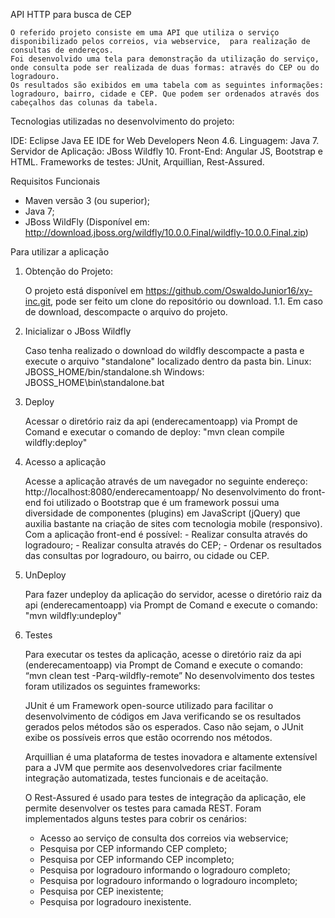 API HTTP para busca de CEP


	O referido projeto consiste em uma API que utiliza o serviço disponibilizado pelos correios, via webservice,  para realização de consultas de endereços. 
	Foi desenvolvido uma tela para demonstração da utilização do serviço, onde consulta pode ser realizada de duas formas: através do CEP ou do logradouro. 
	Os resultados são exibidos em uma tabela com as seguintes informações: logradouro, bairro, cidade e CEP. Que podem ser ordenados através dos cabeçalhos das colunas da tabela. 


Tecnologias utilizadas no desenvolvimento do projeto:

IDE: Eclipse Java EE IDE for Web Developers Neon 4.6.
Linguagem: Java 7.
Servidor de Aplicação: JBoss Wildfly 10.
Front-End: Angular JS, Bootstrap e HTML.
Frameworks de testes: JUnit, Arquillian, Rest-Assured.

Requisitos Funcionais
- Maven versão 3 (ou superior);
- Java 7;
- JBoss WildFly
(Disponível em: http://download.jboss.org/wildfly/10.0.0.Final/wildfly-10.0.0.Final.zip)

Para utilizar a aplicação

1. Obtenção do Projeto:

	O projeto está disponível em https://github.com/OswaldoJunior16/xy-inc.git, pode ser feito um clone do repositório ou download.
	1.1. Em caso de download, descompacte o arquivo do projeto.


2. Inicializar o JBoss Wildfly

	Caso tenha realizado o download do wildfly descompacte a pasta e execute o arquivo "standalone" localizado dentro da pasta bin.
	Linux:   JBOSS_HOME/bin/standalone.sh
	Windows: JBOSS_HOME\bin\standalone.bat



3. Deploy

	Acessar o diretório raiz da api (enderecamentoapp) via Prompt de Comand e executar o comando de deploy: "mvn clean compile wildfly:deploy"


4. Acesso a aplicação

	Acesse a aplicação através de um navegador no seguinte endereço: http://localhost:8080/enderecamentoapp/
	No desenvolvimento do front-end foi utilizado o Bootstrap que é um framework possui uma diversidade de componentes (plugins) em JavaScript (jQuery) que auxilia bastante na criação de sites com tecnologia mobile (responsivo).
	Com a aplicação front-end é possível:
		- Realizar consulta através do logradouro;
		- Realizar consulta através do CEP;
		- Ordenar os resultados das consultas por logradouro, ou bairro, ou cidade ou CEP.

5. UnDeploy

	Para fazer undeploy da aplicação do servidor, acesse o diretório raiz da api (enderecamentoapp) via Prompt de Comand e execute o comando:  
"mvn wildfly:undeploy"


7. Testes

	Para executar os testes da aplicação, acesse o diretório raiz da api (enderecamentoapp) via Prompt de Comand e execute o comando:
 “mvn clean test -Parq-wildfly-remote”
	No desenvolvimento dos testes foram utilizados os seguintes frameworks:
 
	JUnit é um Framework open-source utilizado para facilitar o desenvolvimento de códigos em Java verificando se os resultados gerados pelos métodos são os esperados. Caso não sejam, o JUnit exibe os possíveis erros que estão ocorrendo nos métodos.
 
	Arquillian é uma plataforma de testes inovadora e altamente extensível para a JVM que permite aos  desenvolvedores criar facilmente integração automatizada, testes funcionais e de aceitação.

	O Rest-Assured é usado para testes de integração da aplicação, ele permite desenvolver os testes para camada REST. Foram implementados alguns testes para cobrir os cenários:
	- Acesso ao serviço de consulta dos correios via webservice;
	- Pesquisa por CEP informando CEP completo;
	- Pesquisa por CEP informando CEP incompleto;
	- Pesquisa por logradouro informando o logradouro completo;
	- Pesquisa por logradouro informando o logradouro incompleto;
	- Pesquisa por CEP inexistente;
	- Pesquisa por logradouro inexistente.
 
